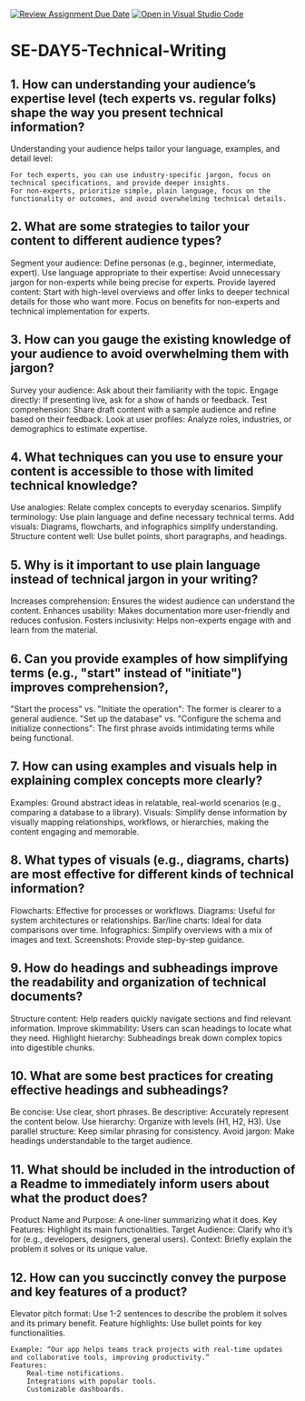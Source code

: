 [![Review Assignment Due Date](https://classroom.github.com/assets/deadline-readme-button-22041afd0340ce965d47ae6ef1cefeee28c7c493a6346c4f15d667ab976d596c.svg)](https://classroom.github.com/a/zsAR-pyY)
[![Open in Visual Studio Code](https://classroom.github.com/assets/open-in-vscode-2e0aaae1b6195c2367325f4f02e2d04e9abb55f0b24a779b69b11b9e10269abc.svg)](https://classroom.github.com/online_ide?assignment_repo_id=17229197&assignment_repo_type=AssignmentRepo)
# SE-DAY5-Technical-Writing
## 1. How can understanding your audience’s expertise level (tech experts vs. regular folks) shape the way you present technical information?
Understanding your audience helps tailor your language, examples, and detail level:

    For tech experts, you can use industry-specific jargon, focus on technical specifications, and provide deeper insights.
    For non-experts, prioritize simple, plain language, focus on the functionality or outcomes, and avoid overwhelming technical details.
    
## 2. What are some strategies to tailor your content to different audience types?
Segment your audience: Define personas (e.g., beginner, intermediate, expert).
Use language appropriate to their expertise: Avoid unnecessary jargon for non-experts while being precise for experts.
Provide layered content: Start with high-level overviews and offer links to deeper technical details for those who want more.
Focus on benefits for non-experts and technical implementation for experts.

## 3. How can you gauge the existing knowledge of your audience to avoid overwhelming them with jargon?
Survey your audience: Ask about their familiarity with the topic.
Engage directly: If presenting live, ask for a show of hands or feedback.
Test comprehension: Share draft content with a sample audience and refine based on their feedback.
Look at user profiles: Analyze roles, industries, or demographics to estimate expertise.

## 4. What techniques can you use to ensure your content is accessible to those with limited technical knowledge?
Use analogies: Relate complex concepts to everyday scenarios.
Simplify terminology: Use plain language and define necessary technical terms.
Add visuals: Diagrams, flowcharts, and infographics simplify understanding.
Structure content well: Use bullet points, short paragraphs, and headings.

## 5. Why is it important to use plain language instead of technical jargon in your writing?
Increases comprehension: Ensures the widest audience can understand the content.
Enhances usability: Makes documentation more user-friendly and reduces confusion.
Fosters inclusivity: Helps non-experts engage with and learn from the material.

## 6. Can you provide examples of how simplifying terms (e.g., "start" instead of "initiate") improves comprehension?,
"Start the process" vs. "Initiate the operation": The former is clearer to a general audience.
"Set up the database" vs. "Configure the schema and initialize connections": The first phrase avoids intimidating terms while being functional.

## 7. How can using examples and visuals help in explaining complex concepts more clearly?
Examples: Ground abstract ideas in relatable, real-world scenarios (e.g., comparing a database to a library).
Visuals: Simplify dense information by visually mapping relationships, workflows, or hierarchies, making the content engaging and memorable.

## 8. What types of visuals (e.g., diagrams, charts) are most effective for different kinds of technical information?
Flowcharts: Effective for processes or workflows.
Diagrams: Useful for system architectures or relationships.
Bar/line charts: Ideal for data comparisons over time.
Infographics: Simplify overviews with a mix of images and text.
Screenshots: Provide step-by-step guidance.

## 9. How do headings and subheadings improve the readability and organization of technical documents?
Structure content: Help readers quickly navigate sections and find relevant information.
Improve skimmability: Users can scan headings to locate what they need.
Highlight hierarchy: Subheadings break down complex topics into digestible chunks.

## 10. What are some best practices for creating effective headings and subheadings?
Be concise: Use clear, short phrases.
Be descriptive: Accurately represent the content below.
Use hierarchy: Organize with levels (H1, H2, H3).
Use parallel structure: Keep similar phrasing for consistency.
Avoid jargon: Make headings understandable to the target audience.

## 11. What should be included in the introduction of a Readme to immediately inform users about what the product does?
Product Name and Purpose: A one-liner summarizing what it does.
Key Features: Highlight its main functionalities.
Target Audience: Clarify who it’s for (e.g., developers, designers, general users).
Context: Briefly explain the problem it solves or its unique value.

## 12. How can you succinctly convey the purpose and key features of a product?
Elevator pitch format: Use 1-2 sentences to describe the problem it solves and its primary benefit.
Feature highlights: Use bullet points for key functionalities.

    Example: “Our app helps teams track projects with real-time updates and collaborative tools, improving productivity.”
    Features:
        Real-time notifications.
        Integrations with popular tools.
        Customizable dashboards.
